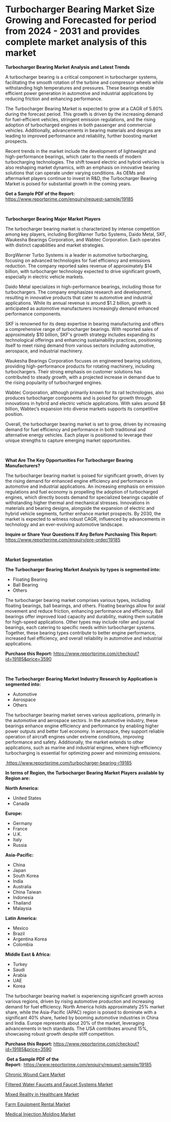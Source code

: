 <p><h1>Turbocharger Bearing Market Size Growing and Forecasted for period from 2024 - 2031 and provides complete market analysis of this market</h1></p><p><strong>Turbocharger Bearing Market Analysis and Latest Trends</strong></p>
<p><p>A turbocharger bearing is a critical component in turbocharger systems, facilitating the smooth rotation of the turbine and compressor wheels while withstanding high temperatures and pressures. These bearings enable efficient power generation in automotive and industrial applications by reducing friction and enhancing performance.</p><p>The Turbocharger Bearing Market is expected to grow at a CAGR of 5.80% during the forecast period. This growth is driven by the increasing demand for fuel-efficient vehicles, stringent emission regulations, and the rising adoption of turbocharged engines in both passenger and commercial vehicles. Additionally, advancements in bearing materials and designs are leading to improved performance and reliability, further boosting market prospects.</p><p>Recent trends in the market include the development of lightweight and high-performance bearings, which cater to the needs of modern turbocharging technologies. The shift toward electric and hybrid vehicles is also reshaping market dynamics, with an emphasis on innovative bearing solutions that can operate under varying conditions. As OEMs and aftermarket players continue to invest in R&D, the Turbocharger Bearing Market is poised for substantial growth in the coming years.</p></p>
<p><strong>Get a Sample PDF of the Report:&nbsp;</strong> <a href="https://www.reportprime.com/enquiry/request-sample/19185?utm_campaign=1167&utm_medium=2&utm_source=Github&utm_content=ia&utm_term=22112024&utm_id=turbocharger-bearing">https://www.reportprime.com/enquiry/request-sample/19185</a></p>
<p>&nbsp;</p>
<p><strong>Turbocharger Bearing Major Market Players</strong></p>
<p><p>The turbocharger bearing market is characterized by intense competition among key players, including BorgWarner Turbo Systems, Daido Metal, SKF, Waukesha Bearings Corporation, and Wabtec Corporation. Each operates with distinct capabilities and market strategies.</p><p>BorgWarner Turbo Systems is a leader in automotive turbocharging, focusing on advanced technologies for fuel efficiency and emissions reduction. The company reported sales revenue of approximately $14 billion, with turbocharger technology expected to drive significant growth, especially in electric vehicle markets.</p><p>Daido Metal specializes in high-performance bearings, including those for turbochargers. The company emphasizes research and development, resulting in innovative products that cater to automotive and industrial applications. While its annual revenue is around $1.2 billion, growth is anticipated as automotive manufacturers increasingly demand enhanced performance components.</p><p>SKF is renowned for its deep expertise in bearing manufacturing and offers a comprehensive range of turbocharger bearings. With reported sales of approximately $10 billion, SKF's growth strategy includes expanding its technological offerings and enhancing sustainability practices, positioning itself to meet rising demand from various sectors including automotive, aerospace, and industrial machinery.</p><p>Waukesha Bearings Corporation focuses on engineered bearing solutions, providing high-performance products for rotating machinery, including turbochargers. Their strong emphasis on customer solutions has contributed to steady growth, with a projected increase in demand due to the rising popularity of turbocharged engines.</p><p>Wabtec Corporation, although primarily known for its rail technologies, also produces turbocharger components and is poised for growth through innovations in hybrid and electric vehicle applications. With sales around $8 billion, Wabtec’s expansion into diverse markets supports its competitive position.</p><p>Overall, the turbocharger bearing market is set to grow, driven by increasing demand for fuel efficiency and performance in both traditional and alternative energy vehicles. Each player is positioned to leverage their unique strengths to capture emerging market opportunities.</p></p>
<p>&nbsp;</p>
<p><strong>What Are The Key Opportunities For Turbocharger Bearing Manufacturers?</strong></p>
<p><p>The turbocharger bearing market is poised for significant growth, driven by the rising demand for enhanced engine efficiency and performance in automotive and industrial applications. An increasing emphasis on emission regulations and fuel economy is propelling the adoption of turbocharged engines, which directly boosts demand for specialized bearings capable of withstanding higher thermal and mechanical stresses. Innovations in materials and bearing designs, alongside the expansion of electric and hybrid vehicle segments, further enhance market prospects. By 2030, the market is expected to witness robust CAGR, influenced by advancements in technology and an ever-evolving automotive landscape.</p></p>
<p><strong>Inquire or Share Your Questions If Any Before Purchasing This Report:</strong> <a href="https://www.reportprime.com/enquiry/pre-order/19185?utm_campaign=1167&utm_medium=2&utm_source=Github&utm_content=ia&utm_term=22112024&utm_id=turbocharger-bearing">https://www.reportprime.com/enquiry/pre-order/19185</a></p>
<p>&nbsp;</p>
<p><strong>Market Segmentation</strong></p>
<p><strong>The Turbocharger Bearing Market Analysis by types is segmented into:</strong></p>
<p><ul><li>Floating Bearing</li><li>Ball Bearing</li><li>Others</li></ul></p>
<p><p>The turbocharger bearing market comprises various types, including floating bearings, ball bearings, and others. Floating bearings allow for axial movement and reduce friction, enhancing performance and efficiency. Ball bearings offer improved load capacity and durability, making them suitable for high-speed applications. Other types may include roller and journal bearings, each catering to specific needs within turbocharger systems. Together, these bearing types contribute to better engine performance, increased fuel efficiency, and overall reliability in automotive and industrial applications.</p></p>
<p><strong>Purchase this Report:&nbsp;</strong><a href="https://www.reportprime.com/checkout?id=19185&price=3590&utm_campaign=1167&utm_medium=2&utm_source=Github&utm_content=ia&utm_term=22112024&utm_id=turbocharger-bearing">https://www.reportprime.com/checkout?id=19185&price=3590</a></p>
<p>&nbsp;</p>
<p><strong>The Turbocharger Bearing Market Industry Research by Application is segmented into:</strong></p>
<p><ul><li>Automotive</li><li>Aerospace</li><li>Others</li></ul></p>
<p><p>The turbocharger bearing market serves various applications, primarily in the automotive and aerospace sectors. In the automotive industry, these bearings enhance engine efficiency and performance by enabling higher power outputs and better fuel economy. In aerospace, they support reliable operation of aircraft engines under extreme conditions, improving performance and safety. Additionally, the market extends to other applications, such as marine and industrial engines, where high-efficiency turbocharging is essential for optimizing power and minimizing emissions.</p></p>
<p><a href="https://www.reportprime.com/turbocharger-bearing-r19185?utm_campaign=1167&utm_medium=2&utm_source=Github&utm_content=ia&utm_term=22112024&utm_id=turbocharger-bearing">&nbsp;https://www.reportprime.com/turbocharger-bearing-r19185</a></p>
<p><strong>In terms of Region, the Turbocharger Bearing Market Players available by Region are:</strong></p>
<p>
    <p> <strong> North America: </strong>
        <ul>
            <li>United States</li>
            <li>Canada</li>
        </ul>
        </p> 
    <p> <strong> Europe: </strong>
        <ul>
            <li>Germany</li>
            <li>France</li>
            <li>U.K.</li>
            <li>Italy</li>
            <li>Russia</li>
        </ul>
        </p> 
    <p> <strong> Asia-Pacific: </strong>
        <ul>
            <li>China</li>
            <li>Japan</li>
            <li>South Korea</li>
            <li>India</li>
            <li>Australia</li>
            <li>China Taiwan</li>
            <li>Indonesia</li>
            <li>Thailand</li>
            <li>Malaysia</li>
        </ul>
        </p> 
    <p> <strong> Latin America: </strong>
        <ul>
            <li>Mexico</li>
            <li>Brazil</li>
            <li>Argentina Korea</li>
            <li>Colombia</li>
        </ul>
        </p> 
    <p> <strong> Middle East & Africa: </strong>
        <ul>
            <li>Turkey</li>
            <li>Saudi</li>
            <li>Arabia</li>
            <li>UAE</li>
            <li>Korea</li>
        </ul>
    </p>
    </p>
<p><p>The turbocharger bearing market is experiencing significant growth across various regions, driven by rising automotive production and increasing demand for fuel efficiency. North America holds approximately 25% market share, while the Asia-Pacific (APAC) region is poised to dominate with a significant 40% share, fueled by booming automotive industries in China and India. Europe represents about 20% of the market, leveraging advancements in tech standards. The USA contributes around 15%, showcasing robust growth despite stiff competition.</p></p>
<p><strong>Purchase this Report: </strong><a href="https://www.reportprime.com/checkout?id=19185&price=3590&utm_campaign=1167&utm_medium=2&utm_source=Github&utm_content=ia&utm_term=22112024&utm_id=turbocharger-bearing">https://www.reportprime.com/checkout?id=19185&price=3590</a></p>
<p>&nbsp;<strong>Get a Sample PDF of the Report:&nbsp;&nbsp;</strong><a href="https://www.reportprime.com/enquiry/request-sample/19185?utm_campaign=1167&utm_medium=2&utm_source=Github&utm_content=ia&utm_term=22112024&utm_id=turbocharger-bearing">https://www.reportprime.com/enquiry/request-sample/19185</a></p>
<p><strong></strong></p>
<p><p><a href="https://www.linkedin.com/pulse/empowering-stakeholders-insights-from-chronic-wound-care-kpw7f?utm_campaign=1167&utm_medium=2&utm_source=Github&utm_content=ia&utm_term=22112024&utm_id=turbocharger-bearing">Chronic Wound Care Market</a></p><p><a href="https://issuu.com/reportprime-2/docs/filtered-water-faucets-and-faucet-s_b5d9432d478931?utm_campaign=1167&utm_medium=2&utm_source=Github&utm_content=ia&utm_term=22112024&utm_id=turbocharger-bearing">Filtered Water Faucets and Faucet Systems Market</a></p><p><a href="https://www.linkedin.com/pulse/mixed-reality-healthcare-market-penetration-strategies-wiklf?utm_campaign=1167&utm_medium=2&utm_source=Github&utm_content=ia&utm_term=22112024&utm_id=turbocharger-bearing">Mixed Reality in Healthcare Market</a></p><p><a href="https://issuu.com/reportprime-2/docs/farm-equipment-rental-market-size-2_d8e2b67289cf5b?utm_campaign=1167&utm_medium=2&utm_source=Github&utm_content=ia&utm_term=22112024&utm_id=turbocharger-bearing">Farm Equipment Rental Market</a></p><p><a href="https://www.linkedin.com/pulse/medical-injection-molding-market-growth-outlook-global-yhowf?utm_campaign=1167&utm_medium=2&utm_source=Github&utm_content=ia&utm_term=22112024&utm_id=turbocharger-bearing">Medical Injection Molding Market</a></p></p>
